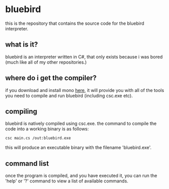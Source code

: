 <!-- markdownlint-disable MD033 -->
# bluebird

this is the repository that contains the source code for the bluebird interpreter.

## what is it?

bluebird is an interpreter written in C#, that only exists because i was bored (much like all of my other repositories.)

## where do i get the compiler?

if you download and install mono <a href="https://www.mono-project.com/download/stable/">here</a>, it will provide you with all of the tools you need to compile and run bluebird (including csc.exe etc).

## compiling

bluebird is natively compiled using csc.exe. the command to compile the code into a working binary is as follows:

```shell
csc main.cs /out:bluebird.exe
```

this will produce an executable binary with the filename 'bluebird.exe'.

## command list

once the program is compiled, and you have executed it, you can run the 'help' or '?' command to view a list of available commands.
